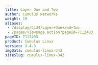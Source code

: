 ```yaml
---
title: Layer One and Two
author: Cumulus Networks
weight: 19
aliases:
 - /display/CL34/Layer+One+and+Two
 - /pages/viewpage.action?pageId=7112403
pageID: 7112403
product: Cumulus Linux
version: 3.4.3
imgData: cumulus-linux-343
siteSlug: cumulus-linux-343
---
```

<article id="html-search-results" class="ht-content" style="display: none;">

</article>

<footer id="ht-footer">

</footer>
